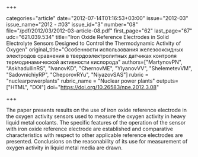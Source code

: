 +++

categories="article"
date="2012-07-14T01:16:53+03:00"
issue="2012-03"
issue_name="2012 - #03"
issue_id="3"
number="08"
file="/pdf/2012/03/2012-03-article-08.pdf"
first_page="62"
last_page="67"
udc="621.039.534"
title="Iron Oxide Reference Electrodes in Solid Electrolyte Sensors Designed to Control the Thermodynamic Activity of Oxygen"
original_title="Особенности использования железооксидных электродов сравнения в твердоэлектролитных датчиках контроля термодинамической активности кислорода"
authors=["MartynovPN", "AskhadullinRS", "IvanovKD", "ChernovME", "YlyanovVV", "ShelemetevVM", "SadovnichiyRP", "CheporovRYu", "NiyazovSAS"]
rubric = "nuclearpowerplants"
rubric_name = "Nuclear power plants"
outputs=["HTML", "DOI"]
doi="https://doi.org/10.26583/npe.2012.3.08"

+++

The paper presents results on the use of iron oxide reference electrode in the oxygen activity sensors used to measure the oxygen activity in heavy liquid metal coolants. The specific features of the operation of the sensor with iron oxide reference electrode are established and comparative characteristics with respect to other applicable reference electrodes are presented. Conclusions on the reasonability of its use for measurement of oxygen activity in liquid metal media are drawn.